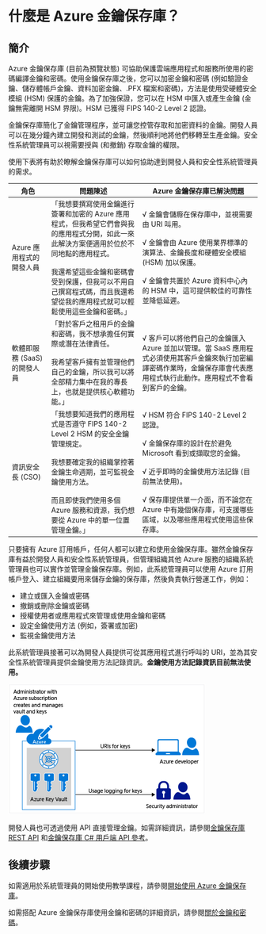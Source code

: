 <properties 
	pageTitle="什麼是 Azure 金鑰保存庫？ | 概觀" 
	description="Azure 金鑰保存庫可協助保護雲端應用程式和服務所使用的密碼編譯金鑰和密碼。使用 Azure 金鑰保存庫之後，客戶可以加密金鑰和密碼 (例如驗證金鑰、儲存體帳戶金鑰、資料加密金鑰、.PFX 檔案和密碼)，方法是使用受硬體安全模組 (HSM) 保護的金鑰。" 
	services="key-vault" 
	documentationCenter="" 
	authors="cabailey" 
	manager="mbaldwin"/>

<tags 
	ms.service="key-vault" 
	ms.workload="identity" 
	ms.tgt_pltfrm="na" 
	ms.devlang="na" 
	ms.topic="article" 
	ms.date="05/04/2015" 
	ms.author="cabailey"/>



# 什麼是 Azure 金鑰保存庫？ 

## 簡介

Azure 金鑰保存庫 \(目前為預覽狀態\) 可協助保護雲端應用程式和服務所使用的密碼編譯金鑰和密碼。使用金鑰保存庫之後，您可以加密金鑰和密碼 \(例如驗證金鑰、儲存體帳戶金鑰、資料加密金鑰、.PFX 檔案和密碼\)，方法是使用受硬體安全模組 \(HSM\) 保護的金鑰。為了加強保證，您可以在 HSM 中匯入或產生金鑰 \(金鑰無需離開 HSM 界限\)。HSM 已獲得 FIPS 140-2 Level 2 認證。

金鑰保存庫簡化了金鑰管理程序，並可讓您控管存取和加密資料的金鑰。開發人員可以在幾分鐘內建立開發和測試的金鑰，然後順利地將他們移轉至生產金鑰。安全性系統管理員可以視需要授與 \(和撤銷\) 存取金鑰的權限。

使用下表將有助於瞭解金鑰保存庫可以如何協助達到開發人員和安全性系統管理員的需求。





| 角色 | 問題陳述 | Azure 金鑰保存庫已解決問題 |
| ------------- |-------------|-----|
| Azure 應用程式的開發人員 | 「我想要撰寫使用金鑰進行簽署和加密的 Azure 應用程式，但我希望它們會與我的應用程式分開，如此一來此解決方案便適用於位於不同地點的應用程式。<br/><br/>我還希望這些金鑰和密碼會受到保護，但我可以不用自己撰寫程式碼，而且我還希望從我的應用程式就可以輕鬆使用這些金鑰和密碼。」 | √ 金鑰會儲㾻在保存庫中，並視需要由 URI 叫用。<br/><br/> √ 金鑰會由 Azure 使用業界標準的演算法、金鑰長度和硬體安全模組 \(HSM\) 加以保護。<br/><br/> √ 金鑰會共置於 Azure 資料中心內的 HSM 中，這可提供較佳的可靠性並降低延遲。|
| 軟體即服務 \(SaaS\) 的開發人員 |「對於客戶之租用戶的金鑰和密碼，我不想承擔任何實際或潛在法律責任。<br/><br/>我希望客戶擁有並管理他們自己的金鑰，所以我可以將全部精力集中在我的專長上，也就是提供核心軟體功能。」 | √ 客戶可以將他們自己的金鑰匯入 Azure 並加以管理。當 SaaS 應用程式必須使用其客戶金鑰來執行加密編譯密碼作業時，金鑰保存庫會代表應用程式執行此動作。應用程式不會看到客戶的金鑰。|
| 資訊安全長 \(CSO\) | 「我想要知道我們的應用程式是否遵守 FIPS 140-2 Level 2 HSM 的安全金鑰管理規定。<br/><br/>我想要確定我的組織掌控著金鑰生命週期，並可監視金鑰使用方法。<br/><br/>而且即使我們使用多個 Azure 服務和資源，我仍想要從 Azure 中的單一位置管理金鑰。」 |√ HSM 符合 FIPS 140-2 Level 2 認證。<br/><br/>√ 金鑰保存庫的設計在於避免 Microsoft 看到或擷取您的金鑰。<br/><br/>√ 近乎即時的金鑰使用方法記錄 \(目前無法使用\)。<br/><br/>√ 保存庫提供單一介面，而不論您在 Azure 中有幾個保存庫，可支援哪些區域，以及哪些應用程式使用這些保存庫。 |


只要擁有 Azure 訂用帳戶，任何人都可以建立和使用金鑰保存庫。雖然金鑰保存庫有益於開發人員和安全性系統管理員，但管理組織其他 Azure 服務的組織系統管理員也可以實作並管理金鑰保存庫。例如，此系統管理員可以使用 Azure 訂用帳戶登入、建立組織要用來儲存金鑰的保存庫，然後負責執行營運工作，例如：

+ 建立或匯入金鑰或密碼 
+ 撤銷或刪除金鑰或密碼
+ 授權使用者或應用程式來管理或使用金鑰和密碼
+ 設定金鑰使用方法 \(例如，簽署或加密\)
+ 監視金鑰使用方法

此系統管理員接著可以為開發人員提供可從其應用程式進行呼叫的 URI，並為其安全性系統管理員提供金鑰使用方法記錄資訊。**金鑰使用方法記錄資訊目前無法使用。**

   ![Azure 金鑰保存庫概觀][1]

開發人員也可透過使用 API 直接管理金鑰。如需詳細資訊，請參閱[金鑰保存庫 REST API](https://msdn.microsoft.com/library/azure/dn903609.aspx) 和[金鑰保存庫 C\# 用戶端 API 參考](https://msdn.microsoft.com/library/azure/dn903628.aspx)。

## 後續步驟

如需適用於系統管理員的開始使用教學課程，請參閱[開始使用 Azure 金鑰保存庫](key-vault-get-started.md)。

如需搭配 Azure 金鑰保存庫使用金鑰和密碼的詳細資訊，請參閱[關於金鑰和密碼](https://msdn.microsoft.com/library/azure/dn903623.aspx)。


<!--Image references-->
[1]: ./media/key-vault-whatis/AzureKeyVault_overview.png



<!--HONumber=54-->